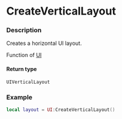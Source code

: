 # CreateVerticalLayout
### Description
Creates a horizontal UI layout.

Function of [UI](../../)

#### Return type
`UIVerticalLayout`

### Example
```lua
local layout = UI:CreateVerticalLayout()
```